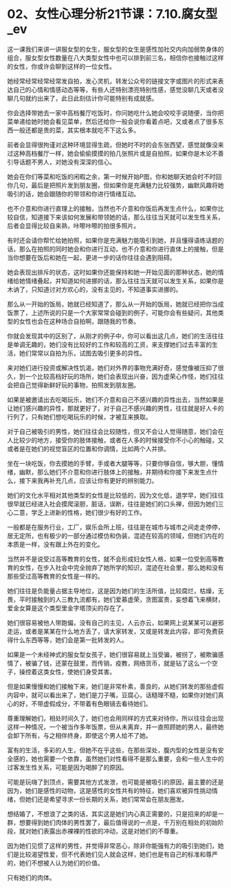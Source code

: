 # 02、女性心理分析21节课：7.10.腐女型_ev

这一课我们来讲一讲服女型的女生，服女型的女生是感性加社交内向加弱势身体的组合，服女型女性数量在八大类型女性中也可以排到前三名，相信你也接触过这样的女性，你或许会聊到这样的一位女性。

她经常经常经常经常发自拍，发心灵机，转发公众号的链接文字或图片的形式来表达自己的心情和情感动态等等，有些人还特别漂亮特别性感，感觉没聊几天或者没聊几句就约出来了，此日此刻估计你可能特别有成就感。

你会选择带她去一家中高档餐厅吃饭时，你问她吃什么她会咬咬手说随便，当你把菜单递给她时她会看见菜单，然后还给你一般会说你看着点吧，又或者点了很多东西一般还都是贵的菜，其实根本就吃不下这么多。

前者会显得很拘谨对这种环境显得生疏，但她时不时的会东张西望，感觉就像没来过这种高档餐厅一样，她会偷偷摸摸的拍几张照片或是自拍照，如果你是木论不善引导话题不男人，对她没有深深的信心。

她会在你们等菜和吃饭的闲暇之余，第一时候开始P图，你和她聊天她会时不时回你几句，最后是把照片发到朋友圈，但如果你是充满魅力比较强势，幽默风趣将她吸引的话，她会跟随你的带领和你进行情绪互动。

也不介意和你进行直理上的接触，当然也不介意和你饭后再发生点什么，如果你比较自信，知道接下来该如何发展和带领她的话，那么往往当天就可以发生性关系，后者会显得比较自来熟，咔嚓咔嚓的拍很多照片。

有时还会请你帮忙给她拍照，如果你是充满魅力能吸引到她，并且懂得语练话题的话，那么在拍照的同时她会和你进行互动，也不介意和你进行直体上的接触，但是当你想要在饭后和她在一起，更进一步的话你往往会遇到阻碍。

她会表现出排斥的状态，这时如果你还能保持和她一开始见面的那种状态，她的情绪给她情绪叠起，并知道如何进挪的话，那么往往当天就可以发生关系，如果你是木讷了，只知道讨对方欢心的，没有主见的，不知道事实进挪的。

那么从一开始的饭局，她就已经知道了，那么从一开始的饭局，她就已经把你当成饭票了，上述所说的只是一个大家常常会碰到的例子，可能你会有些疑问，其他类型的女性也会在这种场合自拍啊，跟随我的节奏。

你就会发现其中的区别了，从刚才的例子中，你可以看出这几点，她们的生活往往是单调无趣的，她们没有比较好的工作和较高的工资，来支撑她们过去丰富的生活，她们常常以自拍为乐，试图去吸引更多的异性。

来对她们进行投资或解决性饥渴，她们对外界的事物充满好奇，感觉像被压抑了很久，到一个比较高档好玩的场所，她们会表现出兴奋，因为虚荣心作怪，她们往往会把自己觉得新鲜好玩的事物，拍照发到朋友圈。

如果是被邀请出去吃喝玩乐，她们不介意和自己不感兴趣的异性出去，当然如果是让她们感兴趣的异性，那就更好了，对于自己不感兴趣的男性，往往就是好人卡的行列了，只有她们想吃喝玩乐的时候，才被互来换取。

对于自己被吸引的男性，她们往往会比较随性，但又不会让人觉得随意，她们会在人比较少的地方，接受你的肢体接触，或者在人多的时候接受你不小心的触碰，又或者是在她们的视觉盲区的位置和你调情，比如两个人并排。

坐在一块吃饭，你去摸她的手臂，手或者大腿等等，只要你够自信，够大胆，懂情绪，幽默，那么她们不介意和你进行肢体上的接触，并期待和你接下来发生点什么，接下来我再补充几点，应该让你有更好的辨别能力。

她们的文化水平相对其他类型的女性是比较低的，因为文化低，退学早，她们往往很早就已经进入社会摸爬滚胆，脏话，误断，往往是她们的口头禅，但因为她们三心二意，学乏上进新的性格，她们很少有好的工作。

一般都是在服务行业，工厂，娱乐会所上班，往往是在城市与城市之间走走停停，居无定所，也有极少的一部分通过模仿和伪装，混迹在较高的领域，但她们内在的本质是一样，没有跟上外在的变化。

当然并不是说受过高等教育的女性，就不会形成妇女性人格，如果一位受到高等教育的女性，在步入社会中完全抛弃了她所学的知识，混迹在社会里，那么她和没有那些受过高等教育的女性是一样的。

她们往往是负能量占据主导地位，这是因为她们的生活所值，比较腐烂，枯燥，无畏，平时接触到的人三教九流都有，她们爱慕虚荣，贪图富贵，妄想着飞来横财，爱金女算是这个类型里金字塔顶尖的存在了。

她们很容易被他人带跑偏，没有自己的主见，人云亦云，如果网上说某某可以避邪走运，或者是某某在什么地方丢了，请大家转发，又或是转发此内容，即可免费获得什么东西等等，她们会是第一批转发的人。

如果是一个未经神式的服女型女孩子，她们很容易就上当受骗，被拐了，被欺骗感情了，被骗了钱，还蒙在鼓里，而传销，疫教，网络货币，就是钻了这么一个空子，操控着这类女性，使她们身受其害。

但是如果慢慢和她们接触下来，她们是非常朴素，善良的，从她们转发的那些虚假内容中，就可以看出来了，她们是刀子嘴，豆腐心，话糙理不糙，如果你对她们真心的好，不带虚假成分，不带着有色眼镜去看待她们。

尊重理解她们，相处时间久了，她们也会用同样的方式来对待你，所以往往会出现这样一种情况，一个被当作多年饭票，但从未离弃，并一直照顾她的男人，最终她会卸下所有，与之相伴终身，即使这个男人给不了她。

富有的生活，多彩的人生，但她不在乎这些，在那些深处，腹内型的女性是没有安全感的，她也需要一个依靠，虽然她们对性看得不是那么重要，会和一些人生中的过客发生性关系，可能是因为喝醉了的原因。

可能是玩嗨了到顶点，需要其他方式发泄，也可能是被吸引的原因，最主要的还是因为，她们是感性的动物，这是感性的女性共有的特征，她们喜欢被异性挑动情绪，但她们还是希望寻求一份长期的关系，她们常常会在朋友圈发。

想结婚了，不想浪了之类的话，其实这是她们内心真正需要的，只是招来的却是一群，想要得到她们肉体的男性罢了，最后值得说的一点是，千万别在相处的初始阶段，就对她们表露出赤裸裸的性欲的冲动，这是对她们的不尊重。

因为她们见惯了这样的男性，并觉得非常恶心，除非你能强有力的吸引到她们，她们是比较渴望性爱，但不代表她们见人就会这样，她们也是有自己的标准和尊严的，她们不想被人认为她们的价值。

只有她们的肉体。